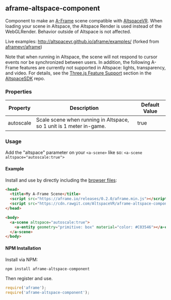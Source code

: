 ## aframe-altspace-component

Component to make an [A-Frame](https://aframe.io) scene compatible with [AltspaceVR](http://altvr.com). When loading your scene in Altspace, the Altspace Render is used instead of the WebGLRender. Behavior outside of Altspace is not affected.

Live examples: http://altspacevr.github.io/aframe/examples/ (forked from [aframevr/aframe](https://github.com/aframevr/aframe))

Note that when running in Altspace, the scene will not respond to cursor events nor be synchronized between users.  In addition, the following A-Frame features are currently not supported in Altspace: lights, transparency, and video.  For details, see the [Three.js Feature Support](http://github.com/AltspaceVR/AltspaceSDK#threejs-feature-support) section in the [AltspaceSDK](http://github.com/AltspaceVR/AltspaceSDK) repo. 

### Properties

| Property  | Description | Default Value |
| --------  | ----------- | ------------- |
| autoscale | Scale scene when running in Altspace, so 1 unit is 1 meter in-game. | true |

### Usage
Add the "altspace" parameter on your `<a-scene>` like so: `<a-scene altspace="autoscale:true">`


#### Example

Install and use by directly including the [browser files](dist):

```html
<head>
  <title>My A-Frame Scene</title>
  <script src="https://aframe.io/releases/0.2.0/aframe.min.js"></script>
  <script src="https://cdn.rawgit.com/AltspaceVR/aframe-altspace-component/v0.1.0/dist/aframe-altspace-component.min.js"></script>
</head>

<body>
  <a-scene altspace="autoscale:true">
    <a-entity geometry="primitive: box" material="color: #C03546"></a-entity>
  </a-scene>
</body>
```

#### NPM Installation

Install via NPM:

```bash
npm install aframe-altspace-component
```

Then register and use.

```js
require('aframe');
require('aframe-altspace-component');
```

